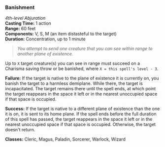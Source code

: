 ### Banishment
*4th-level Abjuration*  
**Casting Time:** 1 action  
**Range:** 60 feet  
**Components:** V, S, M (an item distasteful to the target)  
**Duration:** Concentration, up to 1 minute  

> *You attempt to send one creature that you can see within range to another plane of existence.*

Up to `X` target creature(s) you can see in range must succeed on a Charisma saving throw or be banished, where `X = this spell's level - 3`.

**Failure:** If the target is native to the plane of existence it is currently on, you banish the target to a harmless demiplane. While there, the target is incapacitated. The target remains there until the spell ends, at which point the target reappears in the space it left or in the nearest unoccupied space if that space is occupied.

**Success:** If the target is native to a different plane of existence than the one it is on, it is sent to its home plane. If the spell ends before the full duration of this spell has passed, the target reappears in the space it left or in the nearest unoccupied space if that space is occupied. Otherwise, the target doesn't return.

**Classes:** Cleric, Magus, Paladin, Sorcerer, Warlock, Wizard